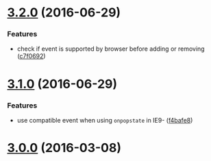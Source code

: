 <a name="3.2.0"></a>
# [3.2.0](https://github.com/fczbkk/event-bridge/compare/v3.1.0...v3.2.0) (2016-06-29)


### Features

* check if event is supported by browser before adding or removing ([c7f0692](https://github.com/fczbkk/event-bridge/commit/c7f0692))



<a name="3.1.0"></a>
# [3.1.0](https://github.com/fczbkk/event-bridge/compare/v3.0.0...v3.1.0) (2016-06-29)


### Features

* use compatible event when using `onpopstate` in IE9- ([f4bafe8](https://github.com/fczbkk/event-bridge/commit/f4bafe8))



<a name="3.0.0"></a>
# [3.0.0](https://github.com/fczbkk/event-bridge/compare/v2.1.0...v3.0.0) (2016-03-08)




